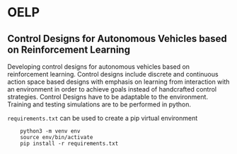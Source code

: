 # OELP
## Control Designs for Autonomous Vehicles based on Reinforcement Learning

Developing control designs for autonomous vehicles
based on reinforcement learning. Control designs include discrete
and continuous action space based designs with emphasis on
learning from interaction with an environment in order to achieve
goals instead of handcrafted control strategies. Control Designs
have to be adaptable to the environment. Training and testing
simulations are to be performed in python.

`requirements.txt` can be used to create a pip virtual environment
```
	python3 -m venv env
	source env/bin/activate
	pip install -r requirements.txt
```
